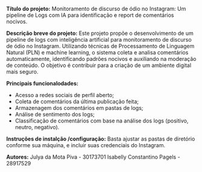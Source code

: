 **Título do projeto:**
Monitoramento de discurso de ódio no Instagram: Um pipeline de Logs com IA para identificação e report de comentários nocivos.

**Descrição breve do projeto:**
Este projeto propõe o desenvolvimento de um pipeline de logs com inteligência artificial para monitoramento de discurso de ódio no Instagram. 
Utilizando técnicas de Processamento de Linguagem Natural (PLN) e machine learning, o sistema coleta e analisa comentários automaticamente, 
identificando padrões nocivos e auxiliando na moderação de conteúdo. O objetivo é contribuir para a criação de um ambiente digital mais seguro.

**Principais funcionalodades:**
- Acesso a redes sociais de perfil aberto;
- Coleta de comentários da última publicação feita;
- Armazenagem dos comentários em pastas de logs;
- Análise de sentimento dos logs;
- Classificação de comentários com base na análise dos logs (positivo, neutro, negativo).
  
**Instruções de instalção /configuração:**
Basta ajustar as pastas de diretório conforme sua máquina, e incluir suas credenciais do Instagram.

**Autores:**
Julya da Mota Piva - 30173701
Isabelly Constantino Pagels - 28917529
